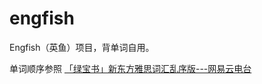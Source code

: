 # engfish
Engfish（英鱼）项目，背单词自用。

单词顺序参照
[「绿宝书」新东方雅思词汇乱序版---网易云电台](https://music.163.com/#/djradio?id=526927681)


